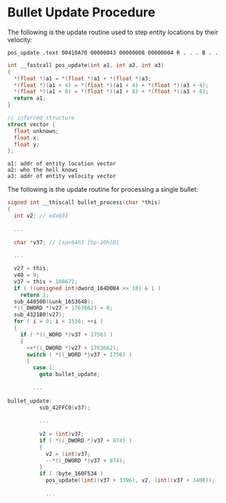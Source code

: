 # Bullet Update Procedure

The following is the update routine used to step entity locations by their velocity:

`pos_update .text 00410A70 00000043 00000008 00000004 R . . . B . .`
```c
int __fastcall pos_update(int a1, int a2, int a3)
{
  *(float *)a1 = *(float *)a1 + *(float *)a3;
  *(float *)(a1 + 4) = *(float *)(a1 + 4) + *(float *)(a3 + 4);
  *(float *)(a1 + 8) = *(float *)(a1 + 8) + *(float *)(a3 + 8);
  return a1;
}

// inferred structure
struct vector {
  float unknown;
  float x;
  float y;
};

```
```
a1: addr of entity location vector
a2: who the hell knows
a3: addr of entity velocity vector
```

The following is the update routine for processing a single bullet:

```c
signed int __thiscall bullet_process(char *this)
{
  int v2; // edx@31
  
  ...
  
  char *v37; // [sp+64h] [bp-20h]@1
  
  ...

  v27 = this;
  v40 = 0;
  v37 = this + 108672;
  if ( ((unsigned int)dword_164D0B4 >> 10) & 1 )
    return 1;
  sub_440500(&unk_1653648);
  *((_DWORD *)v27 + 1763662) = 0;
  sub_4321B0(v27);
  for ( i = 0; i < 1536; ++i )
  {
    if ( *((_WORD *)v37 + 1756) )
    {
      ++*((_DWORD *)v27 + 1763662);
      switch ( *((_WORD *)v37 + 1756) )
      {
        case 1:
          goto bullet_update;
		  
        ...
		
bullet_update:
          sub_42FFC0(v37);
		  
          ...
		  
          v2 = (int)v37;
          if ( *((_DWORD *)v37 + 874) )
          {
            v2 = (int)v37;
            --*((_DWORD *)v37 + 874);
          }
          if ( !byte_160F534 )
            pos_update((int)(v37 + 3396), v2, (int)(v37 + 3408));		// << the important part
            
            ...
```
